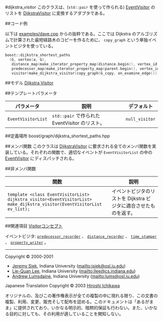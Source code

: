 #dijkstra_visitor<EventVisitorList>
このクラスは、(`std::pair` を使って作られる) [EventVisitor](./EventVisitor.md) のリストを [DijkstraVisitor](./DijkstraVisitor.md) に変換するアダプタである。


##コード例

以下は [examples/dave.cpp](./examples/dave.cpp.md) からの抜粋である。ここでは Dijkstra のアルゴリズムで計算された最短経路木のコピーを作るために、 `copy_graph` という単独イベントビジタを使っている。

```cpp
boost::dijkstra_shortest_paths
  (G, vertex(a, G), 
   distance_map(make_iterator_property_map(distance.begin(), vertex_id, distance[0])).
   predecessor_map(make_iterator_property_map(parent.begin(), vertex_id, parent[0])).
   visitor(make_dijkstra_visitor(copy_graph(G_copy, on_examine_edge()))));
```

##モデル
[Dijkstra Visitor](./DijkstraVisitor.md)


##テンプレートパラメータ

| パラメータ | 説明 | デフォルト |
|------------|------|------------|
| `EventVisitorList` | `std::pair` で作られた EventVisitor のリスト。 | `null_visitor` |


##定義場所
boost/graph/dijkstra_shortest_paths.hpp


##メンバ関数
このクラスは [DijkstraVisitor](./DijkstraVisitor.md) に要求される全てのメンバ関数を実装している。それぞれの関数で、適切なイベントが `EventVisitorList` の中の [EventVisitor](./EventVisitor.md) にディスパッチされる。


##非メンバ関数

| 関数 | 説明 |
|------|------|
| `template <class EventVisitorList>`<br/> `dijkstra_visitor<EventVisitorList>`<br/> `make_dijkstra_visitor(EventVisitorList ev_list);` | イベントビジタのリストを Dijkstra ビジタに適合させたものを返す。 |


##関連項目
[Visitorコンセプト](./visitor_concepts.md)

イベントビジタ: [`predecessor_recorder`](./predecessor_recorder.md) 、 [`distance_recorder`](./distance_recorder.md) 、 [`time_stamper`](./time_stamper.md) 、 [`property_writer`](./property_writer.md) 。 


***
Copyright © 2000-2001

- [Jeremy Siek](http://www.boost.org/doc/libs/1_31_0/people/jeremy_siek.htm), Indiana University (<mailto:jsiek@osl.iu.edu>)
- [Lie-Quan Lee](http://www.boost.org/doc/libs/1_31_0/people/liequan_lee.htm), Indiana University (<mailto:llee@cs.indiana.edu>)
- [Andrew Lumsdaine](http://www.osl.iu.edu/~lums), Indiana University (<mailto:lums@osl.iu.edu>)

Japanese Translation Copyright © 2003 [Hiroshi Ichikawa](mailto:gimite@mx12.freecom.ne.jp)

オリジナルの、及びこの著作権表示が全ての複製の中に現れる限り、この文書の複製、利用、変更、販売そして配布を認める。このドキュメントは「あるがまま」に提供されており、いかなる明示的、暗黙的保証も行わない。また、いかなる目的に対しても、その利用が適していることを関知しない。

